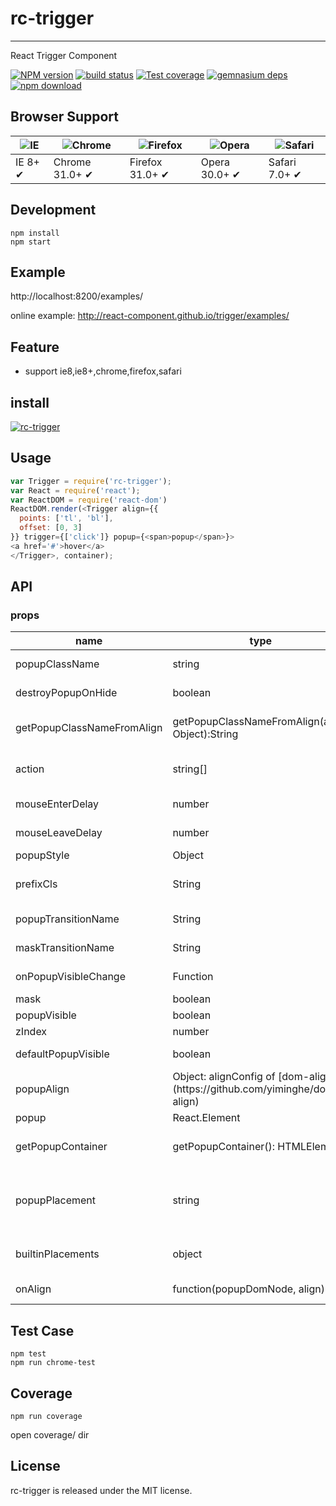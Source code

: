 # rc-trigger
---

React Trigger Component


[![NPM version][npm-image]][npm-url]
[![build status][travis-image]][travis-url]
[![Test coverage][coveralls-image]][coveralls-url]
[![gemnasium deps][gemnasium-image]][gemnasium-url]
[![npm download][download-image]][download-url]

[npm-image]: http://img.shields.io/npm/v/rc-trigger.svg?style=flat-square
[npm-url]: http://npmjs.org/package/rc-trigger
[travis-image]: https://img.shields.io/travis/react-component/trigger.svg?style=flat-square
[travis-url]: https://travis-ci.org/react-component/trigger
[coveralls-image]: https://img.shields.io/coveralls/react-component/trigger.svg?style=flat-square
[coveralls-url]: https://coveralls.io/r/react-component/trigger?branch=master
[gemnasium-image]: http://img.shields.io/gemnasium/react-component/trigger.svg?style=flat-square
[gemnasium-url]: https://gemnasium.com/react-component/trigger
[node-image]: https://img.shields.io/badge/node.js-%3E=_0.10-green.svg?style=flat-square
[node-url]: http://nodejs.org/download/
[download-image]: https://img.shields.io/npm/dm/rc-trigger.svg?style=flat-square
[download-url]: https://npmjs.org/package/rc-trigger


## Browser Support

|![IE](https://raw.github.com/alrra/browser-logos/master/internet-explorer/internet-explorer_48x48.png) | ![Chrome](https://raw.github.com/alrra/browser-logos/master/chrome/chrome_48x48.png) | ![Firefox](https://raw.github.com/alrra/browser-logos/master/firefox/firefox_48x48.png) | ![Opera](https://raw.github.com/alrra/browser-logos/master/opera/opera_48x48.png) | ![Safari](https://raw.github.com/alrra/browser-logos/master/safari/safari_48x48.png)|
| --- | --- | --- | --- | --- |
| IE 8+ ✔ | Chrome 31.0+ ✔ | Firefox 31.0+ ✔ | Opera 30.0+ ✔ | Safari 7.0+ ✔ |


## Development

```
npm install
npm start
```

## Example

http://localhost:8200/examples/

online example: http://react-component.github.io/trigger/examples/


## Feature

* support ie8,ie8+,chrome,firefox,safari


## install

[![rc-trigger](https://nodei.co/npm/rc-trigger.png)](https://npmjs.org/package/rc-trigger)


## Usage

```js
var Trigger = require('rc-trigger');
var React = require('react');
var ReactDOM = require('react-dom')
ReactDOM.render(<Trigger align={{
  points: ['tl', 'bl'],
  offset: [0, 3]
}} trigger={['click']} popup={<span>popup</span>}>
<a href='#'>hover</a>
</Trigger>, container);
```

## API

### props

<table class="table table-bordered table-striped">
    <thead>
    <tr>
        <th style="width: 100px;">name</th>
        <th style="width: 50px;">type</th>
        <th style="width: 50px;">default</th>
        <th>description</th>
    </tr>
    </thead>
    <tbody>
        <tr>
          <td>popupClassName</td>
          <td>string</td>
          <td></td>
          <td>additional className added to popup</td>
        </tr>
        <tr>
          <td>destroyPopupOnHide</td>
          <td>boolean</td>
          <td>false</td>
          <td>whether destroy popup when hide</td>
        </tr>
        <tr>
          <td>getPopupClassNameFromAlign</td>
          <td>getPopupClassNameFromAlign(align: Object):String</td>
          <td></td>
          <td>additional className added to popup according to align</td>
        </tr>
        <tr>
          <td>action</td>
          <td>string[]</td>
          <td>['hover']</td>
          <td>which actions cause popup shown. enum of 'hover','click','focus'</td>
        </tr>
        <tr>
          <td>mouseEnterDelay</td>
          <td>number</td>
          <td>0</td>
          <td>delay time to show when mouse enter. unit: s.</td>
        </tr>
        <tr>
          <td>mouseLeaveDelay</td>
          <td>number</td>
          <td>0.1</td>
          <td>delay time to hide when mouse leave. unit: s.</td>
        </tr>
        <tr>
          <td>popupStyle</td>
          <td>Object</td>
          <td></td>
          <td>additional style of popup</td>
        </tr>
        <tr>
          <td>prefixCls</td>
          <td>String</td>
          <td>rc-trigger-popup</td>
          <td>prefix class name</td>
        </tr>
        <tr>
          <td>popupTransitionName</td>
          <td>String</td>
          <td></td>
          <td>https://github.com/react-component/animate</td>
        </tr>
        <tr>
          <td>maskTransitionName</td>
          <td>String</td>
          <td></td>
          <td>https://github.com/react-component/animate</td>
        </tr>
        <tr>
          <td>onPopupVisibleChange</td>
          <td>Function</td>
          <td></td>
          <td>call when popup visible is changed</td>
        </tr>
        <tr>
          <td>mask</td>
          <td>boolean</td>
          <td></td>
          <td>whether to support mask</td>
        </tr>
        <tr>
          <td>popupVisible</td>
          <td>boolean</td>
          <td></td>
          <td>whether popup is visible</td>
        </tr>
        <tr>
          <td>zIndex</td>
          <td>number</td>
          <td></td>
          <td>popup's zIndex</td>
        </tr>
        <tr>
          <td>defaultPopupVisible</td>
          <td>boolean</td>
          <td></td>
          <td>whether popup is visible initially</td>
        </tr>
        <tr>
          <td>popupAlign</td>
          <td>Object: alignConfig of [dom-align](https://github.com/yiminghe/dom-align)</td>
          <td></td>
          <td>popup 's align config</td>
        </tr>
        <tr>
          <td>popup</td>
          <td>React.Element</td>
          <td></td>
          <td>popup content</td>
        </tr>
        <tr>
          <td>getPopupContainer</td>
          <td>getPopupContainer(): HTMLElement</td>
          <td></td>
          <td>function returning html node which will act as popup container</td>
        </tr>
        <tr>
          <td>popupPlacement</td>
          <td>string</td>
          <td></td>
          <td>use preset popup align config from builtinPlacements, can be merged by popupAlign prop</td>
        </tr>   
        <tr>
          <td>builtinPlacements</td>
          <td>object</td>
          <td></td>
          <td>builtin placement align map. used by placement prop</td>
        </tr>        
        <tr>
          <td>onAlign</td>
          <td>function(popupDomNode, align)</td>
          <td></td>
          <td>callback when popup node is aligned</td>
        </tr>
    </tbody>
</table>


## Test Case

```
npm test
npm run chrome-test
```

## Coverage

```
npm run coverage
```

open coverage/ dir

## License

rc-trigger is released under the MIT license.
